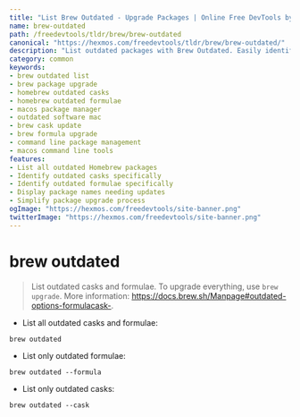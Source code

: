 ```yaml
---
title: "List Brew Outdated - Upgrade Packages | Online Free DevTools by Hexmos"
name: brew-outdated
path: /freedevtools/tldr/brew/brew-outdated
canonical: "https://hexmos.com/freedevtools/tldr/brew/brew-outdated/"
description: "List outdated packages with Brew Outdated. Easily identify and upgrade outdated formulae and casks. Free online tool, no registration required."
category: common
keywords:
- brew outdated list
- brew package upgrade
- homebrew outdated casks
- homebrew outdated formulae
- macos package manager
- outdated software mac
- brew cask update
- brew formula upgrade
- command line package management
- macos command line tools
features:
- List all outdated Homebrew packages
- Identify outdated casks specifically
- Identify outdated formulae specifically
- Display package names needing updates
- Simplify package upgrade process
ogImage: "https://hexmos.com/freedevtools/site-banner.png"
twitterImage: "https://hexmos.com/freedevtools/site-banner.png"
---
```


# brew outdated

> List outdated casks and formulae.
> To upgrade everything, use `brew upgrade`.
> More information: <https://docs.brew.sh/Manpage#outdated-options-formulacask->.

- List all outdated casks and formulae:

`brew outdated`

- List only outdated formulae:

`brew outdated --formula`

- List only outdated casks:

`brew outdated --cask`
